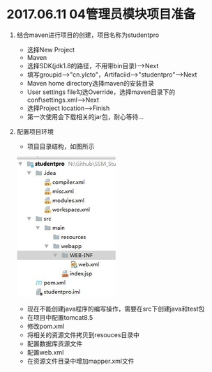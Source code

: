 # 2017.06.11 04管理员模块项目准备
 
1. 结合maven进行项目的创建，项目名称为studentpro  

	- 选择New Project  
	- Maven  
	- 选择SDK(jdk1.8的路径，不用带bin目录)-->Next
	- 填写groupid-->"cn.ylcto"，Artifaciid-->"studentpro"-->Next  
	- Maven home directory选择maven的安装目录  
	- User settings file勾选Override，选择maven目录下的conf\settings.xml-->Next  
	- 选择Project location-->Finish  
	- 第一次使用会下载相关的jar包，耐心等待...

1. 配置项目环境

	- 项目目录结构，如图所示  
	
	![](../images/01.jpg)

	- 现在不能创建java程序的编写操作，需要在src下创建java和test包  
	- 在项目中配置tomcat8.5
	- 修改pom.xml  
	- 将相关的资源文件拷贝到resouces目录中  
	- 配置数据库资源文件  
	- 配置web.xml  
	- 在资源文件目录中增加mapper.xml文件  
	